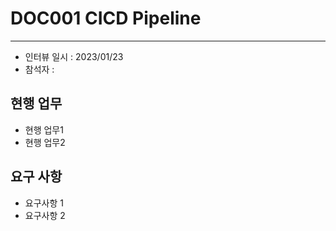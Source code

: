 # DOC001 CICD Pipeline
---

- 인터뷰 일시 : 2023/01/23
- 참석자 : 

## 현행 업무
- 현행 업무1
- 현행 업무2

## 요구 사항
- 요구사항 1
- 요구사항 2